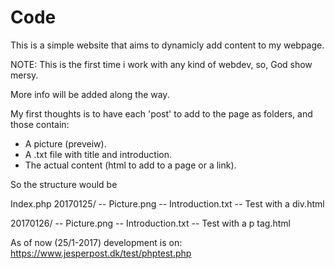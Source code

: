 # Code
This is a simple website that aims to dynamicly add content to my webpage.

NOTE: This is the first time i work with any kind of webdev, so, God show mersy.

More info will be added along the way.

My first thoughts is to have each 'post' to add to the page as folders, and those contain:
  * A picture (preveiw).
  * A .txt file with title and introduction.
  * The actual content (html to add to a page or a link).

So the structure would be

Index.php
20170125/
-- Picture.png
-- Introduction.txt
-- Test with a div.html

20170126/
-- Picture.png
-- Introduction.txt
-- Test with a p tag.html
  
As of now (25/1-2017) development is on: https://www.jesperpost.dk/test/phptest.php
